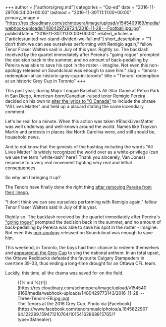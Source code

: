 +++
author = ["authors/greg.md"]
categories = "Op-ed"
date = "2016-11-29T09:34:00+00:00"
lastmod = "2016-11-30T11:11:00+00:00"
primary_image = "https://res.cloudinary.com/schmopera/image/upload/v1545409169/media/webhook-uploads/1480429729724/2016-11-28---Football.jpg.jpg"
publishDate = "2016-11-30T11:03:00+00:00"
related_articles = ["articles/united-we-stand-divided-we-fall.md"]
short_description = "“I don’t think we can see ourselves performing with Remigio again,” fellow Tenor Fraser Walters said in July of this year. Rightly so. The backlash received by the quartet immediately after Pereira&#039;s &quot;going rogue&quot; prompted the decision back in the summer, and no amount of back-pedalling by Pereira was able to save his spot in the roster - imagine. Not even this non-apology released on Soundcloud was enough to save him."
slug = "tenors-redemption-at-an-historic-grey-cup-in-toronto"
title = "Tenors&#039; redemption at an historic Grey Cup in Toronto"
+++

This past year, during Major League Baseball's All-Star Game at Petco Park in San Diego, American-born/Canadian-raised tenor Remigio Pereira decided on his own to [alter the lyrics to "O Canada"](http://www.cbc.ca/sports/baseball/mlb/canadian-national-anthem-all-lives-matter-change-1.3676477) to include the phrase "All Lives Matter" and held up a placard stating the same incendiary comment. 

Let's be real for a minute. When this action was taken #BlackLivesMatter was well underway and well-known around the world. Names like Trayvon Martin and protests in places like North Carolina were, and still should be, household news. 

And to not know that the genesis of the hashtag including the words "All Lives Matter" is widely recognized the world over as a white-privilege (can we use the term "white-lash" here? Thank you sincerely, Van Jones) response to a very real movement fighting very real and lethal consequences.

So why am I bringing it up? 

The Tenors have finally done the right thing [after removing Pereira from their lineup.](http://www.cbc.ca/news/entertainment/tenors-remigio-pereira-split-1.3860690) 

"I don’t think we can see ourselves performing with Remigio again," fellow Tenor Fraser Walters said in July of this year. 

Rightly so. The backlash received by the quartet immediately after Pereira's ["going rogue"](http://news.nationalpost.com/sports/mlb/outrage-after-the-tenors-change-o-canada-lyrics-to-all-lives-matter-statement-at-mlb-all-star-game) prompted the decision back in the summer, and no amount of back-pedalling by Pereira was able to save his spot in the roster - imagine. Not even this [non-apology](https://soundcloud.com/remigio-pereira/black-lives-do-matter) released on Soundcloud was enough to save him. 

This weekend, in Toronto, the boys had their chance to redeem themselves and [appeared at the Grey Cup](https://www.facebook.com/tenorsmusic/posts/10154168137690765:0) to sing the national anthem. In an total upset, the Ottawa Redblacks defeated the favourite Calgary Stampeders in overtime 39-33, thus ending a long-time drought for an Ottawa CFL team. 

Luckily, this time, all the drama was saved for on the field.

<figure data-type="image">{{% md %}}![](https://res.cloudinary.com/schmopera/image/upload/v1545409169/media/webhook-uploads/1480429773143/2016-11-28---Three-Tenors-FB.jpg.jpg)<figcaption>The Tenors at the 2016 Grey Cup. Photo via [Facebook](https://www.facebook.com/tenorsmusic/photos/a.164582290764.122299.159471210764/10154162868815765/?type=3&theater).</figcaption>
</figure>
